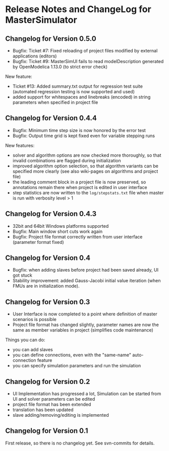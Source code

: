 Release Notes and ChangeLog for MasterSimulator
===============================================

Changelog for Version 0.5.0
---------------------------

* Bugfix: Ticket #7: Fixed reloading of project files 
  modified by external applications (editors)
* Bugfix: Ticket #9: MasterSimUI fails to read modelDescription 
  generated by OpenModelica 1.13.0 (to strict error check)

New feature:

* Ticket #13: Added summary.txt output for regression test suite 
  (automated regression testing is now supported and used)
* added support for whitespaces and linebreaks (encoded) in string parameters when 
  specified in project file

Changelog for Version 0.4.4
---------------------------

* Bugfix: Minimum time step size is now honored by the error test
* Bugfix: Output time grid is kept fixed even for variable stepping runs

New features:

*    solver and algorithm options are now checked more thoroughly, so that
     invalid combinations are flagged during initialization
*    improved algorithm option selection, so that algorithm variants can be
     specified more clearly (see also wiki-pages on algorithms and project file)
*    the leading comment block in a project file is now preserved, so annotations
     remain there when project is edited in user interface
*    step statistics are now written to the `log/stepstats.txt` file when master
     is run with verbosity level > 1

Changelog for Version 0.4.3
---------------------------

* 32bit and 64bit Windows platforms supported
* Bugfix: Main window short cuts work again
* Bugfix: Project file format correctly written from user interface (parameter format fixed)

Changelog for Version 0.4
-------------------------

* Bugfix: when adding slaves before project had been saved already, UI got stuck
* Stability improvement: added Gauss-Jacobi initial value iteration (when FMUs are in initialization mode).

Changelog for Version 0.3
-------------------------

* User Interface is now completed to a point where definition of
  master scenarios is possible
* Project file format has changed slightly, parameter names are now
  the same as member variables in project (simplifies code maintenance)

Things you can do:

* you can add slaves
* you can define connections, even with the "same-name" auto-connection feature
* you can specify simulation parameters and run the simulation


Changelog for Version 0.2
-------------------------

* UI Implementation has progressed a lot, Simulation can be started from UI
  and solver parameters can be edited
* project file format has been extended
* translation has been updated
* slave adding/removing/editing is implemented


Changelog for Version 0.1
-------------------------

First release, so there is no changelog yet. See svn-commits for details.


